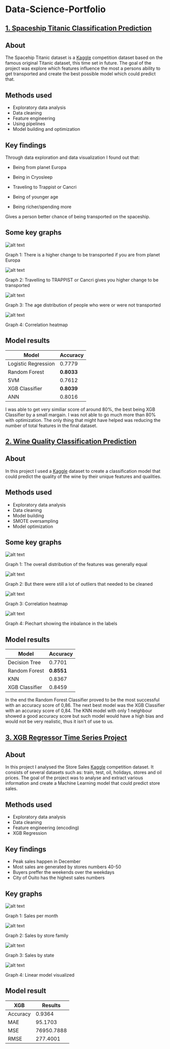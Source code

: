 # Data-Science-Portfolio

## [1. Spaceship Titanic Classification Prediction](https://github.com/teolj96/Data-Science-Portfolio/blob/main/Spaceship%20Titanic%20(GridSearch%2C%20Pipeline%2C%20LogReg%2C%20XGB%2C%20SVM%2C%20NN%2C%20RandomForest%2C).ipynb)

## About
The Spacehip Titanic dataset is a [Kaggle](https://www.kaggle.com/c/spaceship-titanic/data) competition dataset based on the famous original Titanic dataset, this time set in future. The goal of the project was explore which features influence the most a persons ability to get transported and create the best possible model which could predict that. 

## Methods used
* Exploratory data analysis
* Data cleaning
* Feature engineering
* Using pipelines
* Model building and optimization

## Key findings
Through data exploration and data visualization I found out that:

  * Being from planet Europa

  * Being in Cryosleep

  * Traveling to Trappist or Cancri

  * Being of younger age

  * Being richer/spending more

Gives a person better chance of being transported on the spaceship.

## Some key graphs
![alt text](https://github.com/teolj96/data-science-portfolio/blob/main/pictures/01.jpg "Graphs 1")

Graph 1: There is a higher change to be transported if you are from planet Europa

![alt text](https://github.com/teolj96/Data-Science-Portfolio/blob/main/pictures/02.jpg "Graphs 2")

Graph 2: Travelling to TRAPPIST or Cancri gives you higher change to be transported

![alt text](https://github.com/teolj96/Data-Science-Portfolio/blob/main/pictures/03.jpg "Graphs 3")

Graph 3: The age distribution of people who were or were not transported

![alt text](https://github.com/teolj96/Data-Science-Portfolio/blob/main/pictures/04.jpg "Graphs 4")

Graph 4: Correlation heatmap

## Model results

| Model         | Accuracy          
| ------------- |-------------|
| Logistic Regression      | 0.7779|
| Random Forest            | **0.8033**      |
| SVM                      | 0.7612
| XGB Classifier           | **0.8039**      |
| ANN                      | 0.8016

I was able to get very similiar score of around 80%, the best being XGB Classifier by a small margain. I was not able to go much more than 80% with optimization. The only thing that might have helped was reducing the number of total features in the final dataset.


## [2. Wine Quality Classification Prediction](https://github.com/teolj96/Data-Science-Portfolio/blob/main/Wine%20Classification%20(StandardScaler%2C%20ImbalancedLearn%2C%20SMOTE%2C%20XGB).ipynb)

## About
In this project I used a [Kaggle](https://www.kaggle.com/yasserh/wine-quality-dataset) dataset to create a classification model that could predict the quality of the wine by their unique features and qualities.

## Methods used
* Exploratory data analysis
* Data cleaning
* Model building
* SMOTE oversampling
* Model optimization

## Some key graphs
![alt text](https://github.com/teolj96/Data-Science-Portfolio/blob/main/pictures/wine_02.jpg "Graph 1")

Graph 1: The overall distribution of the features was generally equal

![alt text](https://github.com/teolj96/Data-Science-Portfolio/blob/main/pictures/wine_03.jpg "Graph 2")

Graph 2: But there were still a lot of outliers that needed to be cleaned

![alt text](https://github.com/teolj96/Data-Science-Portfolio/blob/main/pictures/wine_04.jpg "Graph 3")

Graph 3: Correlation heatmap

![alt text](https://github.com/teolj96/Data-Science-Portfolio/blob/main/pictures/wine_01.jpg "Graph 4")

Graph 4: Piechart showing the inbalance in the labels

## Model results

| Model         | Accuracy          
| ------------- |-------------|
| Decision Tree      | 0.7701|
| Random Forest            | **0.8551**      |
| KNN                      | 0.8367
| XGB Classifier           | 0.8459      |

In the end the Random Forest Classifier proved to be the most successful with an accuracy score of 0,86. The next best model was the XGB Classifier with an accuracy score of 0,84. The KNN model with only 1 neighbour showed a good accuracy score but such model would have a high bias and would not be very realistic, thus it isn't of use to us.


## [3. XGB Regressor Time Series Project](https://github.com/teolj96/Data-Science-Portfolio/blob/main/Store%20sales%20time%20series%20(Data%20Cleaning%2C%20Groupby%2C%20EDA%2C%20XGBoost).ipynb)

## About
In this project I analysed the Store Sales [Kaggle](https://www.kaggle.com/c/store-sales-time-series-forecasting) competition dataset. It consists of several datasets such as: train, test, oil, holidays, stores and oil prices. The goal of the project was to analyse and extract various information and create a Machine Learning model that could predict store sales. 

## Methods used
* Exploratory data analysis
* Data cleaning
* Feature engineering (encoding)
* XGB Regression

## Key findings
* Peak sales happen in December
* Most sales are generated by stores numbers 40-50
* Buyers preffer the weekends over the weekdays
* City of Ouito has the highest sales numbers

## Key graphs
![alt text](https://github.com/teolj96/Data-Science-Portfolio/blob/main/pictures/sales_02.jpg "Graph 1")

Graph 1: Sales per month

![alt text](https://github.com/teolj96/Data-Science-Portfolio/blob/main/pictures/sales_03.jpg "Graph 2")

Graph 2: Sales by store family

![alt text](https://github.com/teolj96/Data-Science-Portfolio/blob/main/pictures/sales_04.jpg "Graph 3")

Graph 3: Sales by state

![alt text](https://github.com/teolj96/Data-Science-Portfolio/blob/main/pictures/sales_05.jpg "Graph 4")

Graph 4: Linear model visualized

## Model result

| XGB         | Results          
| ------------- |-------------|
| Accuracy      | 0.9364   |
| MAE            | 95.1703      |
| MSE                      | 76950.7888
| RMSE           | 277.4001      |
